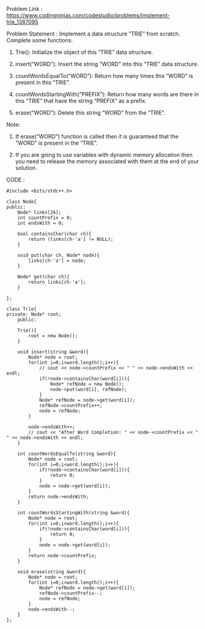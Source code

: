 Problem Link : https://www.codingninjas.com/codestudio/problems/implement-trie_1387095

Problem Statement :  Implement a data structure ”TRIE” from scratch. Complete some functions.

1) Trie(): Initialize the object of this “TRIE” data structure.

2) insert(“WORD”): Insert the string “WORD”  into this “TRIE” data structure.

3) countWordsEqualTo(“WORD”): Return how many times this “WORD” is present in this “TRIE”.

4) countWordsStartingWith(“PREFIX”): Return how many words are there in this “TRIE” that have the string “PREFIX” as a prefix.

5) erase(“WORD”): Delete this string “WORD” from the “TRIE”.

Note:

1. If erase(“WORD”) function is called then it is guaranteed that the “WORD” is present in the “TRIE”.

2. If you are going to use variables with dynamic memory allocation then you need to release the memory associated with them at the end of your solution.

CODE : 
```
#include <bits/stdc++.h> 

class Node{
public:
    Node* links[26];
    int countPrefix = 0;
    int endsWith = 0;

    bool containsChar(char ch){
        return (links[ch-'a'] != NULL);
    }

    void put(char ch, Node* node){
        links[ch-'a'] = node;
    }

    Node* get(char ch){
        return links[ch-'a'];
    }

};

class Trie{
private: Node* root;
    public:

    Trie(){
        root = new Node();
    }

    void insert(string &word){
        Node* node = root;
        for(int i=0;i<word.length();i++){
            // cout << node->countPrefix << " " << node->endsWith << endl;
            if(!node->containsChar(word[i])){
                Node* refNode = new Node();
                node->put(word[i], refNode);
            }
            Node* refNode = node->get(word[i]);
            refNode->countPrefix++;
            node = refNode;
        }
        
        node->endsWith++;
        // cout << "After Word Completion: " << node->countPrefix << " " << node->endsWith << endl;
    }

    int countWordsEqualTo(string &word){
        Node* node = root;
        for(int i=0;i<word.length();i++){
            if(!node->containsChar(word[i])){
                return 0;
            }
            node = node->get(word[i]);
        }
        return node->endsWith;
    }

    int countWordsStartingWith(string &word){
        Node* node = root;
        for(int i=0;i<word.length();i++){
            if(!node->containsChar(word[i])){
                return 0;
            }
            node = node->get(word[i]);
        }
        return node->countPrefix;
    }

    void erase(string &word){
        Node* node = root;
        for(int i=0;i<word.length();i++){
            Node* refNode = node->get(word[i]);
            refNode->countPrefix--;
            node = refNode;
        }
        node->endsWith--;
    }
};

```